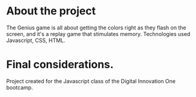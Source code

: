 <h1>About the project</h1>
The Genius game is all about getting the colors right as they flash on the screen, and it's a replay game that stimulates memory.

</h1>Technologies used</h1>
Javascript, CSS, HTML.

<h1>Final considerations.</h1>
Project created for the Javascript class of the Digital Innovation One bootcamp.
